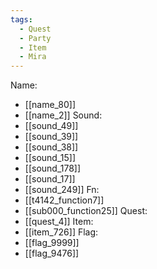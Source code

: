 ```yaml
---
tags:
  - Quest
  - Party
  - Item
  - Mira
---
```

Name:
- [[name_80]]
- [[name_2]]
Sound:
- [[sound_49]]
- [[sound_39]]
- [[sound_38]]
- [[sound_15]]
- [[sound_178]]
- [[sound_17]]
- [[sound_249]]
Fn:
- [[t4142_function7]]
- [[sub000_function25]]
Quest:
- [[quest_4]]
Item:
- [[item_726]]
Flag:
- [[flag_9999]]
- [[flag_9476]]
